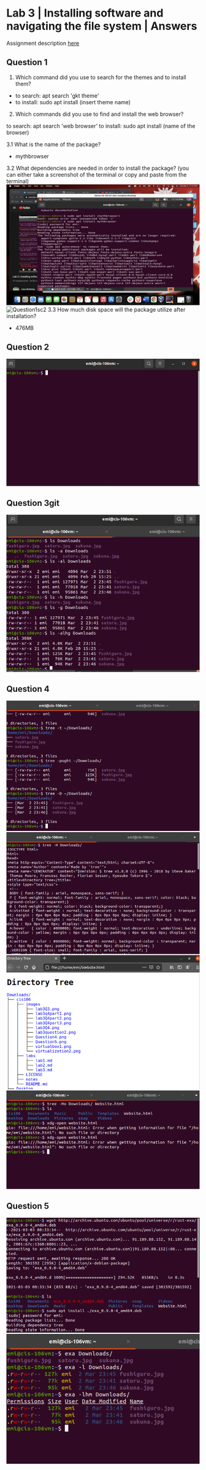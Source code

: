 # Lab 3 | Installing software and navigating the file system | Answers
Assignment description [here](https://raw.githubusercontent.com/ra559/cis106/main/labs/lab3.md)

## Question 1
1. Which command did you use to search for the themes and to install them?
   
 - to search: apt search 'gkt theme'
 - to install: sudo apt install (insert theme name)

2. Which commands did you use to find and install the web browser?

to search: apt search 'web browser'
to install: sudo apt install (name of the browser)

3.1 What is the name of the package?

- mythbrowser

3.2 What dependencies are needed in order to install the package? (you can either take a screenshot of the terminal or copy and paste from the terminal)
![Question1](../images/lab3Q1.png)
![Question1sc2](../images/ab3Q1p2.png)
3.3 How much disk space will the package utilize after installation?
 
 - 476MB

## Question 2
![Question2](../images/lab3question2.png)
## Question 3git
![Question3](../images/lab3Q4.png)
## Question 4
![Question4](../images/lab3Q4part2.png)
![Question4.1](../images/lab3Q4part3.png)
![Question4.2](../images/lab3Q4part4.png)
![Question4.3](../images/lab3Q4part5.png)
## Question 5
![Question5](../images/lab3Q5part1.png)
![Question5.1](../images/lab3Q5part2.png)